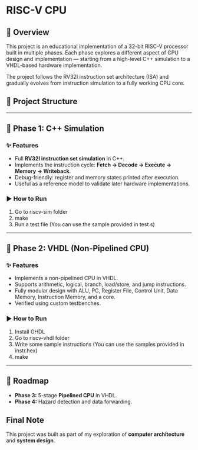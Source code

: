 # RISC-V CPU

## 📌 Overview
This project is an educational implementation of a 32-bit RISC-V processor built in multiple phases. Each phase explores a different aspect of CPU design and implementation — starting from a high-level C++ simulation to a VHDL-based hardware implementation.

The project follows the RV32I instruction set architecture (ISA) and gradually evolves from instruction simulation to a fully working CPU core.

## 📂 Project Structure

---

## 🔹 Phase 1: C++ Simulation  
### ✨ Features  
- Full **RV32I instruction set simulation** in C++.
- Implements the instruction cycle: **Fetch → Decode → Execute → Memory → Writeback**.
- Debug-friendly: register and memory states printed after execution.
- Useful as a reference model to validate later hardware implementations.

### ▶️ How to Run
1. Go to riscv-sim folder
2. make
3. Run a test file (You can use the sample provided in test.s)

---
## 🔹 Phase 2: VHDL (Non-Pipelined CPU)

### ✨ Features  
- Implements a non-pipelined CPU in VHDL.
- Supports arithmetic, logical, branch, load/store, and jump instructions.
- Fully modular design with ALU, PC, Register File, Control Unit, Data Memory, Instruction Memory, and a core.
- Verified using custom testbenches.

### ▶️ How to Run
1. Install GHDL
2. Go to riscv-vhdl folder
3. Write some sample instructions (You can use the samples provided in instr.hex)
4. make

---
## 🔮 Roadmap  

- **Phase 3:** 5-stage **Pipelined CPU** in VHDL.  
- **Phase 4:** Hazard detection and data forwarding.

## Final Note
This project was built as part of my exploration of **computer architecture** and **system design**. 

